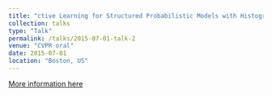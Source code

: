 ```yaml
---
title: "ctive Learning for Structured Probabilistic Models with Histogram Approximation"
collection: talks
type: "Talk"
permalink: /talks/2015-07-01-talk-2
venue: "CVPR oral"
date: 2015-07-01
location: "Boston, US"
---
```


[More information here](http://techtalks.tv/talks/active-learning-for-structured-probabilistic-models-with-histogram-approximation/61609/)

